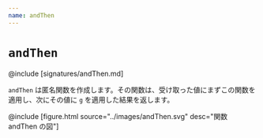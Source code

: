 ```yaml
---
name: andThen
---
```


# `andThen`

@include [signatures/andThen.md]

`andThen` は匿名関数を作成します。その関数は、受け取った値にまずこの関数を適用し、次にその値に `g` を適用した結果を返します。

@include [figure.html source="../images/andThen.svg" desc="関数 andThen の図"]
